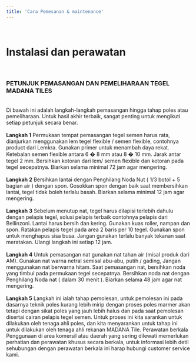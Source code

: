 ```yaml
---
title: 'Cara Pemesanan & maintenance'
---
```



<div class="container">
	<div class="col-sm-2"></div>
	<div class="col-sm-8"><br>
		<span class="dot1"></span>
		<h1 style="display:inline-block"> Instalasi dan perawatan </h1>
		<span class="dot1"></span><br><br>
		<h3>PETUNJUK PEMASANGAN DAN PEMELIHARAAN TEGEL MADANA TILES</h3><br>
		<div>Di bawah ini adalah langkah-langkah pemasangan hingga tahap poles atau pemeliharaan. Untuk hasil akhir terbaik, sangat penting untuk mengikuti setiap petunjuk secara benar.<br><br><b>Langkah 1</b> Permukaan tempat pemasangan tegel semen harus rata, dianjurkan menggunakan lem tegel flexible / semen flexible, contohnya product dari Lemkra. Gunakan primer untuk menambah daya rekat. Ketebalan semen flexible antara 6 � 8 mm atau 8 � 10 mm. Jarak antar tegel 2 mm. Bersihkan kotoran dari lem/ semen flexible dan kotoran pada tegel secepatnya. Biarkan selama minimal 72 jam agar mengering.<br><br><b>Langkah 2</b> Bersihkan lantai dengan Penghilang Noda Nut ( 1/3 botol + 5 bagian air ) dengan spon. Gosokkan spon dengan baik saat membersihkan lantai, tegel tidak boleh terlalu basah. Biarkan selama minimal 12 jam agar mengering.<br><br><b>Langkah 3</b> Sebelum menutup nat, tegel harus dilapisi terlebih dahulu dengan pelapis tegel, solusi pelapis terbaik contohnya pelapis dari Bellinzoni. Lantai harus bersih dan kering. Gunakan kuas roller, nampan dan spon. Ratakan pelapis tegel pada area 2 baris per 10 tegel. Gunakan spon untuk menghapus sisa busa. Jangan gunakan terlalu banyak tekanan saat meratakan. Ulangi langkah ini setiap 12 jam.<br><br><b>Langkah 4</b> Untuk pemasangan nat gunakan nat tahan air (misal produk dari AM). Gunakan nat warna netral semisal abu-abu, putih / gading, Jangan menggunakan nat berwarna hitam. Saat pemasangan nat, bersihkan noda yang timbul pada permukaan tegel secepatnya. Bersihkan noda nat dengan Penghilang Noda nat ( dalam 30 menit ). Biarkan selama 48 jam agar nat mengering.<br><br><b>Langkah 5</b> Langkah ini ialah tahap pemolesan, untuk pemolesan ini pada dasarnya teknik poles kurang lebih mirip dengan proses poles marmer akan tetapi dengan sikat poles yang jauh lebih halus dan pada saat pemolesan disertai cairan pelapis tegel semen. Untuk proses ini kita sarankan untuk dilakukan oleh tenaga ahli poles, dan kita menyarankan untuk tahap ini untuk dilakukan oleh tenaga ahli rekanan MADANA Tile. Perawatan berkala Penggunaan di area komersil atau daerah yang sering dilewati memerlukan perhatian dan perawatan khusus secara berkala, untuk informasi lebih detil sehubungan dengan perawatan berkala ini harap hubungi customer service kami.</div>
	</div>
	<div class="col-sm-2"></div>
</div><br><br>
